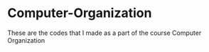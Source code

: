 # Computer-Organization
These are the codes that I made as a part of the course Computer Organization 
